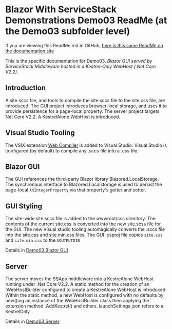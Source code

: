 # Blazor With ServiceStack Demonstrations Demo03 ReadMe (at the Demo03 subfolder level)
If you are viewing this ReadMe.md in GitHub, [here is this same ReadMe on the documentation site](ReadMe.html)

This is the specific documentation for Demo03, *Blazor GUI served by ServiceStack Middleware hosted in a Kestrel-Only WebHost (.Net Core V2.2)*.

## Introduction
A site.sccs file, and tools to compile the site.sccs file to the site.css file, are introduced.
The GUI project introduces browser-local storage, and uses it to provide persistence for a page-local property.
The server project targets Net Core V2.2. A KestrelAlone WebHost is introduced.

## Visual Studio Tooling
The VSIX extension [Web Compiler](https://marketplace.visualstudio.com/items?itemName=MadsKristensen.WebCompiler) is added to Visual Studio. Visual Studio is configured (by default) to compile any .sccs file into a .css file.

## Blazor GUI
The GUI references the third-party Blazor library Blazored.LocalStorage.
The synchronous interface to Blazored.Localstorage is used to persist the page-local `AnIntegerProperty` via that property's getter and setter.

## GUI Styling
The site-wide site.sccs file is added to the wwwroot/css directory. The contents of the current site.css is converted into the new site.scss file for the GUI.
The new Visual studio tooling automagically converts the .sccs file into the site.css and site.min.css files. 
The GUI .csproj file copies `site.css` and `site.min.css` to the `$OUTPUTDIR`

Details in [Demo03 Blazor GUI](GUI/ReadMe.html)

## Server
The server moves the SSApp middleware into a KestreAlone WebHost running under .Net Core V2.2.
A static method for the creation of an IWebHostBuilder configured to create a KestreAlone WebHost is introduced.
Within the static method,  a new WebHost is configured with no defaults by new()ing an instance of the WebHostBuilder class then applying the extension method .AddKestrel() and others.
launchSettings.json refers to a KestrelOnly 

Details in [Demo03 Server](Server/ReadMe.html)

